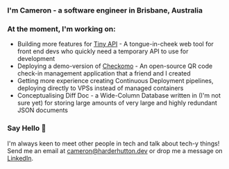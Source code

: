 ### I'm Cameron - a software engineer in Brisbane, Australia

### At the moment, I'm working on:
* Building more features for [Tiny API](https://tiny-api.dev) - A tongue-in-cheek web tool for front end devs who quickly need a temporary API to use for development
* Deploying a demo-version of [Checkomo](https://github.com/cameronhh/checkomo-check-in) - An open-source QR code check-in management application that a friend and I created
* Getting more experience creating Continuous Deployment pipelines, deploying directly to VPSs instead of managed containers
* Conceptualising Diff Doc - a Wide-Column Database written in (I'm not sure yet) for storing large amounts of very large and highly redundant JSON documents

### Say Hello 👋
I'm always keen to meet other people in tech and talk about tech-y things! Send me an email at [cameron@harderhutton.dev](mailto:cameron@harderhutton.dev) or drop me a message on [LinkedIn](https://www.linkedin.com/in/cameron-harder-hutton/).
